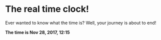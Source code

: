# The real time clock!

Ever wanted to know what the time is? Well, your journey is about to end!

**The time is Nov 28, 2017, 12:15**